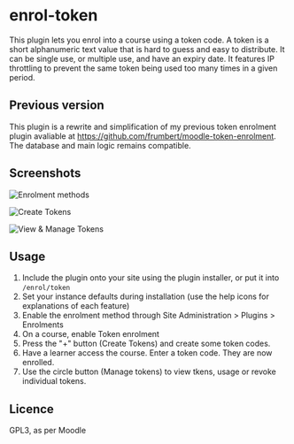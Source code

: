# enrol-token

This plugin lets you enrol into a course using a token code. A token is a short alphanumeric text value that is hard to guess and easy to distribute. It can be single use, or multiple use, and have an expiry date. It features IP throttling to prevent the same token being used too many times in a given period.

## Previous version

This plugin is a rewrite and simplification of my previous token enrolment plugin avaliable at https://github.com/frumbert/moodle-token-enrolment. The database and main logic remains compatible.

## Screenshots

![Enrolment methods](https://imgur.com/DHiCwbW.jpg)

![Create Tokens](https://imgur.com/ARZvRfN.jpg)

![View & Manage Tokens](https://imgur.com/cgmgXj2.jpg)

## Usage

1. Include the plugin onto your site using the plugin installer, or put it into `/enrol/token`
2. Set your instance defaults during installation (use the help icons for explanations of each feature)
3. Enable the enrolment method through Site Administration > Plugins > Enrolments
4. On a course, enable Token enrolment
5. Press the "+" button (Create Tokens) and create some token codes.
6. Have a learner access the course. Enter a token code. They are now enrolled.
7. Use the circle button (Manage tokens) to view tkens, usage or revoke individual tokens.

## Licence

GPL3, as per Moodle